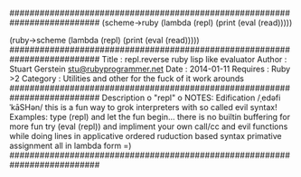 ##########################################################################
(scheme->ruby
 (lambda (repl)
  (print (eval (read)))))

(ruby->scheme
 (lambda (repl)
  (print
   (eval
    (read)))))
##########################################################################
 Title : repl.reverse ruby lisp like evaluator
 Author : Stuart Gerstein <stu@rubyprogrammer.net>
 Date : 2014-01-11
 Requires : Ruby >2
 Category : Utilities and other for the fuck of it work arounds
##########################################################################
 Description
 o "repl"
 o NOTES: Edification /ˌedəfiˈkāSHən/
 this is a fun way to grok interpreters with so called evil syntax!
 Examples:
 type (repl) and let the fun begin... there is no builtin buffering
 for more fun try (eval (repl)) and impliment your own call/cc
 and evil functions while doing lines in applicative ordered
 ruduction based syntax primative assignment all in lambda form =)
##########################################################################
